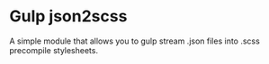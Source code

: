 # Gulp json2scss

A simple module that allows you to gulp stream .json files into .scss precompile stylesheets.

